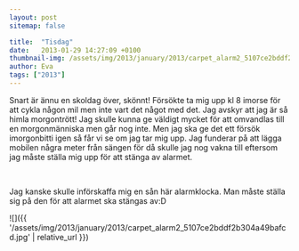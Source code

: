 ```yaml
---
layout: post
sitemap: false

title:  "Tisdag"
date:   2013-01-29 14:27:09 +0100
thumbnail-img: /assets/img/2013/january/2013/carpet_alarm2_5107ce2bddf2b304a49bafcd.jpg
author: Eva
tags: ["2013"]
---
```


Snart är ännu en skoldag över, skönnt! Försökte ta mig upp kl 8 imorse för att cykla någon mil men inte vart det något med det. Jag avskyr att jag är så himla morgontrött! Jag skulle kunna ge väldigt mycket för att omvandlas till en morgonmänniska men går nog inte. Men jag ska ge det ett försök imorgonbitti igen så får vi se om jag tar mig upp. Jag funderar på att lägga mobilen några meter från sängen för då skulle jag nog vakna till eftersom jag måste ställa mig upp för att stänga av alarmet. 




 




Jag kanske skulle införskaffa mig en sån här alarmklocka. Man måste ställa sig på den för att alarmet ska stängas av:D

![]({{ '/assets/img/2013/january/2013/carpet_alarm2_5107ce2bddf2b304a49bafcd.jpg'  | relative_url }})

